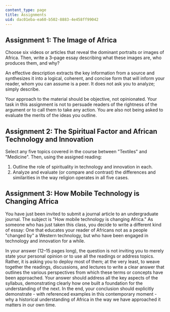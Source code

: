 ```yaml
---
content_type: page
title: Assignments
uid: dac01eba-ea60-b502-8883-4e458ff99042
---
```


Assignment 1: The Image of Africa
---------------------------------

Choose six videos or articles that reveal the dominant portraits or images of Africa. Then, write a 3–page essay describing what these images are, who produces them, and why?

An effective description extracts the key information from a source and synthesizes it into a logical, coherent, and concise form that will inform your reader, whom you can assume is a peer. It does not ask you to analyze; simply describe.

Your approach to the material should be objective, not opinionated. Your task in this assignment is not to persuade readers of the rightness of the argument or to call them to take any action. You are also not being asked to evaluate the merits of the ideas you outline.

Assignment 2: The Spiritual Factor and African Technology and Innovation
------------------------------------------------------------------------

Select any five topics covered in the course between "Textiles" and "Medicine". Then, using the assigned reading:

1.  Outline the role of spirituality in technology and innovation in each.
2.  Analyze and evaluate (or compare and contrast) the differences and similarities in the way religion operates in all five cases.

Assignment 3: How Mobile Technology is Changing Africa
------------------------------------------------------

You have just been invited to submit a journal article to an undergraduate journal. The subject is "How mobile technology is changing Africa." As someone who has just taken this class, you decide to write a different kind of essay: One that educates your reader of Africans not as a people "changed by" a Western technology, but who have been engaged in technology and innovation for a while.

In your answer (12–15 pages long), the question is not inviting you to merely state your personal opinion or to use all the readings or address topics. Rather, it is asking you to deploy most of them; at the very least, to weave together the readings, discussions, and lectures to write a clear answer that outlines the various perspectives from which these terms or concepts have been approached. Your answer should address all the key aspects of the syllabus, demonstrating clearly how one built a foundation for the understanding of the next. In the end, your conclusion should explicitly demonstrate - with referenced examples in this contemporary moment - why a historical understanding of Africa in the way we have approached it matters in our own time.